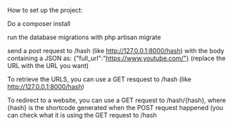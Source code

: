 How to set up the project:


Do a composer install


run the database migrations with php artisan migrate


send a post request to /hash (like http://127.0.0.1:8000/hash) with the body containing a JSON as: {"full_url":"https://www.youtube.com/"} (replace the URL with the URL you want)


To retrieve the URLS, you can use a GET resquest to /hash (like http://127.0.0.1:8000/hash)


To redirect to a website, you can use a GET request to /hash/{hash}, where {hash} is the shortcode generated when the POST request happened (you can check what it is using the GET request to /hash

